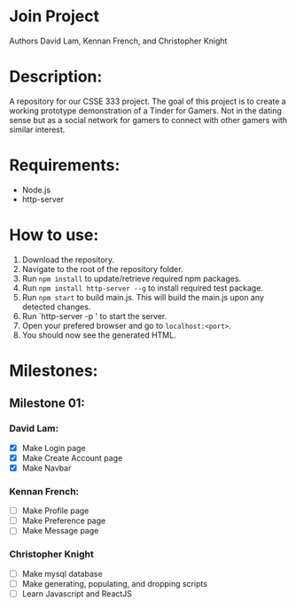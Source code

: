 # Join Project 

Authors David Lam, Kennan French, and Christopher Knight

# Description:
A repository for our CSSE 333 project. The goal of this project is to create a working prototype demonstration of a Tinder for Gamers. Not in the dating sense but as a social network for gamers to connect with other gamers with similar interest.

# Requirements:
  - Node.js
  - http-server

# How to use:
1. Download the repository.
2. Navigate to the root of the repository folder.
3. Run `npm install` to update/retrieve required npm packages.
4. Run `npm install http-server --g` to install required test package.
4. Run `npm start` to build main.js. This will build the main.js upon any detected changes.
5. Run `http-server -p <port>' to start the server.
6. Open your prefered browser and go to `localhost:<port>`.
7. You should now see the generated HTML.

# Milestones:
## Milestone 01:
### David Lam:
- [x] Make Login page
- [x] Make Create Account page
- [x] Make Navbar

### Kennan French:
- [ ] Make Profile page
- [ ] Make Preference page
- [ ] Make Message page

### Christopher Knight
- [ ] Make mysql database
- [ ] Make generating, populating, and dropping scripts
- [ ] Learn Javascript and ReactJS
